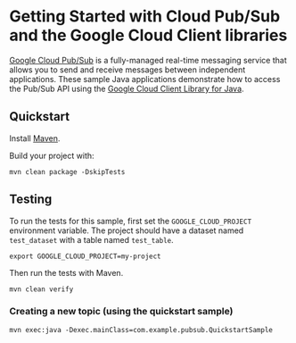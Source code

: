 # Getting Started with Cloud Pub/Sub and the Google Cloud Client libraries

[Google Cloud Pub/Sub][pubsub] is a fully-managed real-time messaging service that allows you to
send and receive messages between independent applications.
These sample Java applications demonstrate how to access the Pub/Sub API using
the [Google Cloud Client Library for Java][google-cloud-java].

[pubsub]: https://cloud.google.com/pubsub/
[google-cloud-java]: https://github.com/GoogleCloudPlatform/google-cloud-java

## Quickstart

Install [Maven](http://maven.apache.org/).

Build your project with:

	mvn clean package -DskipTests

## Testing

To run the tests for this sample, first set the `GOOGLE_CLOUD_PROJECT`
environment variable. The project should have a dataset named `test_dataset`
with a table named `test_table`.

    export GOOGLE_CLOUD_PROJECT=my-project

Then run the tests with Maven.

    mvn clean verify

### Creating a new topic (using the quickstart sample)

    mvn exec:java -Dexec.mainClass=com.example.pubsub.QuickstartSample
